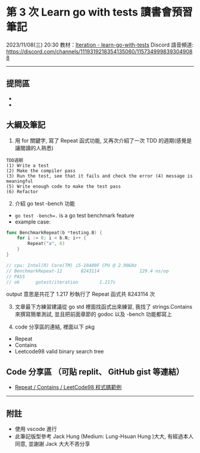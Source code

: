 # 第 3 次 Learn go with tests 讀書會預習筆記

2023/11/08(三) 20:30
教材：[Iteration - learn-go-with-tests](https://quii.gitbook.io/learn-go-with-tests/go-fundamentals/iteration)
Discord 語音頻道: https://discord.com/channels/1119319218354135060/1157349998393049088

---

## 提問區

-
-

## 大綱及筆記

1. 用 for 關鍵字, 寫了 Repeat 函式功能, 又再次介紹了一次 TDD 的週期(感覺是讓閱讀的人熟悉)

```
TDD週期
(1) Write a test
(2) Make the compiler pass
(3) Run the test, see that it fails and check the error (4) message is meaningful
(5) Write enough code to make the test pass
(6) Refactor
```

2. 介紹 go test -bench 功能

- `go test -bench=.` is a go test benchmark feature
- example case:

```go
func BenchmarkRepeat(b *testing.B) {
	for i := 0; i < b.N; i++ {
		Repeat("a", 6)
	}
}

// cpu: Intel(R) Core(TM) i5-10400F CPU @ 2.90GHz
// BenchmarkRepeat-12       8243114               129.4 ns/op
// PASS
// ok      gotest/iteration        1.217s
```

output 意思是共花了 1.217 秒執行了 Repeat 函式共 8243114 次

3. 文章最下方練習建議從 go std 裡面找函式出來練習, 我找了 strings.Contains 來撰寫簡單測試, 並且把前面章節的 godoc 以及 -bench 功能都寫上

4. code 分享區的連結, 裡面以下 pkg

- Repeat
- Contains
- Leetcode98 valid binary search tree

## Code 分享區 （可貼 replit、 GitHub gist 等連結）

- [Repeat / Contains / LeetCode98 程式碼範例](https://replit.com/@yale918/LeetCode-Go-98-ValidateBinarySearchTree#main.go)

---

## 附註

- 使用 vscode 進行
- 此筆記版型參考 Jack Hung (Medium: Lung-Hsuan Hung )大大, 有經過本人同意, 並謝謝 Jack 大大不吝分享
